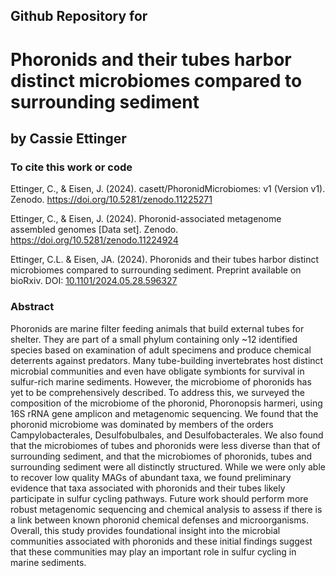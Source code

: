 ## Github Repository for
#  Phoronids and their tubes harbor distinct microbiomes compared to surrounding sediment
 
## by Cassie Ettinger

### To cite this work or code

Ettinger, C., & Eisen, J. (2024). casett/PhoronidMicrobiomes: v1 (Version v1). Zenodo. https://doi.org/10.5281/zenodo.11225271

Ettinger, C., & Eisen, J. (2024). Phoronid-associated metagenome assembled genomes [Data set]. Zenodo. https://doi.org/10.5281/zenodo.11224924

Ettinger, C.L. & Eisen, JA. (2024). Phoronids and their tubes harbor distinct microbiomes compared to surrounding sediment. Preprint available on bioRxiv. DOI: [10.1101/2024.05.28.596327](https://doi.org/10.1101/2024.05.28.596327)


### Abstract

Phoronids are marine filter feeding animals that build external tubes for shelter. They are part of a small phylum containing only ~12 identified species based on examination of adult specimens and produce chemical deterrents against predators. Many tube-building invertebrates host distinct microbial communities and even have obligate symbionts for survival in sulfur-rich marine sediments. However, the microbiome of phoronids has yet to be comprehensively described. To address this, we surveyed the composition of the microbiome of the phoronid, Phoronopsis harmeri, using 16S rRNA gene amplicon and metagenomic sequencing. We found that the phoronid microbiome was dominated by members of the orders Campylobacterales, Desulfobulbales, and Desulfobacterales. We also found that the microbiomes of tubes and phoronids were less diverse than that of surrounding sediment, and that the microbiomes of phoronids, tubes and surrounding sediment were all distinctly structured. While we were only able to recover low quality MAGs of abundant taxa, we found preliminary evidence that taxa associated with phoronids and their tubes likely participate in sulfur cycling pathways. Future work should perform more robust metagenomic sequencing and chemical analysis to assess if there is a link between known phoronid chemical defenses and microorganisms. Overall, this study provides foundational insight into the microbial communities associated with phoronids and these initial findings suggest that these communities may play an important role in sulfur cycling in marine sediments.
 

